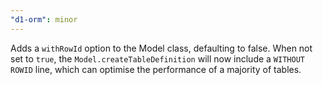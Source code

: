 ```yaml
---
"d1-orm": minor
---
```


Adds a `withRowId` option to the Model class, defaulting to false. When not set to `true`, the `Model.createTableDefinition` will now include a `WITHOUT ROWID` line, which can optimise the performance of a majority of tables.
